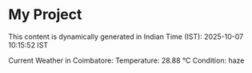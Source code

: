 # My Project

This content is dynamically generated in Indian Time (IST): 2025-10-07 10:15:52 IST


Current Weather in Coimbatore:
Temperature: 28.88 °C
Condition: haze
